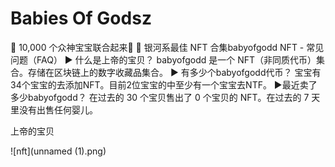 # Babies Of Godsz

🔱 10,000 个众神宝宝联合起来🔱 🌌 银河系最佳 NFT 合集babyofgodd NFT - 常见问题（FAQ）
▶ 什么是上帝的宝贝？
babyofgodd 是一个 NFT（非同质代币）集合。存储在区块链上的数字收藏品集合。
▶ 有多少个babyofgodd代币？
宝宝有34个宝宝的去添加NFT。目前2位宝宝的中至少有一个宝宝去NTF。
▶最近卖了多少babyofgodd？
在过去的 30 个宝贝售出了 0 个宝贝的 NFT。在过去的 7 天里没有出售任何婴儿。

上帝的宝贝

![nft](unnamed (1).png)
